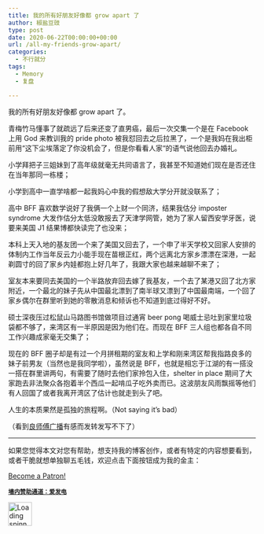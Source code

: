 ```yaml
---
title: 我的所有好朋友好像都 grow apart 了
author: 椒盐豆豉
type: post
date: 2020-06-22T00:00:00+00:00
url: /all-my-friends-grow-apart/
categories:
  - 不行就分
tags:
  - Memory
  - 复盘

---
```

 

我的所有好朋友好像都 grow apart 了。

青梅竹马懂事了就疏远了后来还变了直男癌，最后一次交集一个是在 Facebook 上用 God 来教训我的 pride photo 被我怼回去之后拉黑了，一个是我妈在我出柜前用“这下尘埃落定了你没机会了，但是你看看人家“的语气说他回去办婚礼。

小学拜把子三姐妹到了高年级就毫无共同语言了，我甚至不知道她们现在是否还住在当年那同一栋楼；

小学到高中一直学啥都一起我妈心中我的假想敌大学分开就没联系了；

高中 BFF 喜欢数学说好了我俩一个上财一个同济，结果我估分 imposter syndrome 大发作估分太低没敢报去了天津学网管，她为了家人留西安学牙医，说要来美国 J1 结果博都快读完了也没来；

本科上天入地的基友团一个来了美国又回去了，一个申了半天学校又回家人安排的体制内工作当年反云力小能手现在苗根正红，两个远离北方家乡漂漂在深港，一起剃圆寸的回了家乡内娃都抱上好几年了，我跟大家也越来越聊不来了；

室友本来要同去美国的一个半路放弃回去嫁了我基友，一个去了某港又回了北方家附近，一个最北的妹子先从中国最北漂到了南半球又漂到了中国最南端，一个回了家乡偶尔在群里听到她的零散消息和倾诉也不知道到底过得好不好。

硕士深夜压过松鼠山马路图书馆做项目过通宵 beer pong 喝威士忌吐到家里垃圾袋都不够了，来湾区有一半原因是因为他们在。而现在 BFF 三人组也都各自不同工作兴趣成家毫无交集了；

现在的 BFF 圈子却是有过一个月拼租期的室友和上学和刚来湾区帮我指路良多的妹子前男友（当然也是我同学啦），虽然说是 BFF，也就是相忘于江湖的有一搭没一搭在群里讲两句，有需要了随时去他们家拎包入住，shelter in place 期间了大家跑去非法聚众各抱着半个西瓜一起啃瓜子吃外卖而已。这波朋友风雨飘摇等他们有人回国了或者我离开湾区了估计也就走到头了吧。

人生的本质果然是孤独的旅程啊。（Not saying it&#8217;s bad）

（看到<a rel="noreferrer noopener" href="https://www.douban.com/people/zeaglog/status/3003867517/%20" data-type="URL" data-id="https://www.douban.com/people/zeaglog/status/3003867517/%20" target="_blank">良师傅广播</a>有感而发转发写不下了）

<hr class="wp-block-separator has-text-color has-background has-quaternary-background-color has-quaternary-color is-style-wide" />

如果您觉得本文对您有帮助，想支持我的博客创作，或者有特定的内容想要看到，或者干脆就想单独聊五毛钱，欢迎点击下面按钮成为我的金主：

<a href="https://www.patreon.com/bePatron?u=46962965" data-patreon-widget-type="become-patron-button">Become a Patron!</a>  
  


**<a rel="noreferrer noopener" href="https://afdian.net/@mtfront" target="_blank"><code>墙内赞助通道：爱发电</code></a>**

<div class="da-reactions-outer TpostID592">
  <div class="da-reactions-data da-reactions-container-async left" data-type="post" data-id="592" data-nonce="312b45aee8" id="da-reactions-slot-post-592"> 
  
  <div class="da-reactions-static">
    <img src="http://blog.douchi.space/wp-content/plugins/da-reactions/assets/dist/loading.svg" alt="Loading spinner" width="48" height="48" style="width:48px; height:48px" />
  </div>
</div></div>